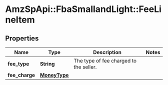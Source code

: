 # AmzSpApi::FbaSmallandLight::FeeLineItem

## Properties
Name | Type | Description | Notes
------------ | ------------- | ------------- | -------------
**fee_type** | **String** | The type of fee charged to the seller. | 
**fee_charge** | [**MoneyType**](MoneyType.md) |  | 

